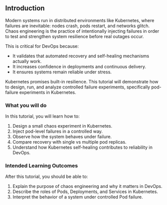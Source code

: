 ## Introduction

Modern systems run in distributed environments like Kubernetes, where failures are inevitable: nodes crash, pods restart, and networks glitch. Chaos engineering is the practice of intentionally injecting failures in order to test and strengthen system resilience before real outages occur.

This is critical for DevOps because:
- It validates that automated recovery and self-healing mechanisms actually work.
- It increases confidence in deployments and continuous delivery.
- It ensures systems remain reliable under stress.

Kubernetes promises built-in resilience. This tutorial will demonstrate how to design, run, and analyze controlled failure experiments, specifically pod-failure experiments in Kubernetes.

### What you will do

In this tutorial, you will learn how to:
1. Design a small chaos experiment in Kubernetes.
2. Inject pod-level failures in a controlled way.
3. Observe how the system behaves under failure.
4. Compare recovery with single vs multiple pod replicas.
5. Understand how Kubernetes self-healing contributes to reliability in DevOps.

### Intended Learning Outcomes

After this tutorial, you should be able to:
1. Explain the purpose of chaos engineering and why it matters in DevOps.
2. Describe the roles of Pods, Deployments, and Services in Kubernetes.
3. Interpret the behavior of a system under controlled Pod failure.
